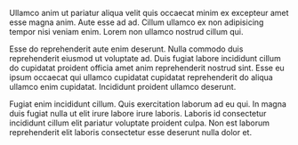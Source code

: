 Ullamco anim ut pariatur aliqua velit quis occaecat minim ex excepteur amet esse magna anim. Aute esse ad ad. Cillum ullamco ex non adipisicing tempor nisi veniam enim. Lorem non ullamco nostrud cillum qui.

Esse do reprehenderit aute enim deserunt. Nulla commodo duis reprehenderit eiusmod ut voluptate ad. Duis fugiat labore incididunt cillum do cupidatat proident officia amet anim reprehenderit nostrud sint. Esse eu ipsum occaecat qui ullamco cupidatat cupidatat reprehenderit do aliqua ullamco enim cupidatat. Incididunt proident ullamco deserunt.

Fugiat enim incididunt cillum. Quis exercitation laborum ad eu qui. In magna duis fugiat nulla ut elit irure labore irure laboris. Laboris id consectetur incididunt cillum elit pariatur voluptate proident culpa. Non est laborum reprehenderit elit laboris consectetur esse deserunt nulla dolor et.